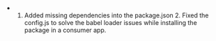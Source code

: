 - 1. Added missing dependencies into the package.json 2. Fixed the config.js to solve the babel loader issues while installing the package in a consumer app.